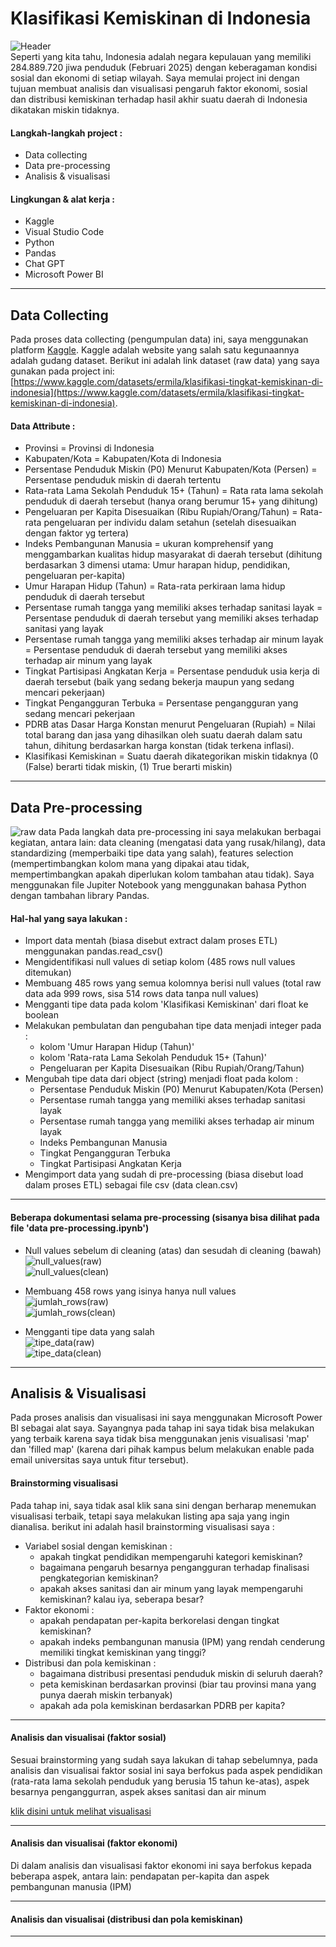 # Klasifikasi Kemiskinan di Indonesia
![Header](asset/header.jpg) <br>
Seperti yang kita tahu, Indonesia adalah negara kepulauan yang memiliki 284.889.720 jiwa penduduk (Februari 2025) dengan keberagaman kondisi sosial dan ekonomi di setiap wilayah. Saya memulai project ini dengan tujuan membuat analisis dan visualisasi pengaruh faktor ekonomi, sosial dan distribusi kemiskinan terhadap hasil akhir suatu daerah di Indonesia dikatakan miskin tidaknya.

#### Langkah-langkah project :
- Data collecting
- Data pre-processing
- Analisis & visualisasi
#### Lingkungan & alat kerja :
- Kaggle
- Visual Studio Code
- Python
- Pandas
- Chat GPT
- Microsoft Power BI

___
## Data Collecting
Pada proses data collecting (pengumpulan data) ini, saya menggunakan platform [Kaggle](https://www.kaggle.com/). Kaggle adalah website yang salah satu kegunaannya adalah gudang dataset. Berikut ini adalah link dataset (raw data) yang saya gunakan pada project ini: [https://www.kaggle.com/datasets/ermila/klasifikasi-tingkat-kemiskinan-di-indonesia](https://www.kaggle.com/datasets/ermila/klasifikasi-tingkat-kemiskinan-di-indonesia).

#### Data Attribute : 
- Provinsi = Provinsi di Indonesia
- Kabupaten/Kota = Kabupaten/Kota di Indonesia
- Persentase Penduduk Miskin (P0) Menurut Kabupaten/Kota (Persen) = Persentase penduduk miskin di daerah tertentu
- Rata-rata Lama Sekolah Penduduk 15+ (Tahun) = Rata rata lama sekolah penduduk di daerah tersebut (hanya orang berumur 15+ yang dihitung)
- Pengeluaran per Kapita Disesuaikan (Ribu Rupiah/Orang/Tahun) = Rata-rata pengeluaran per individu dalam setahun (setelah disesuaikan dengan faktor yg tertera)
- Indeks Pembangunan Manusia = ukuran komprehensif yang menggambarkan kualitas hidup masyarakat di daerah tersebut (dihitung berdasarkan 3 dimensi utama: Umur harapan hidup, pendidikan, pengeluaran per-kapita)
- Umur Harapan Hidup (Tahun) = Rata-rata perkiraan lama hidup penduduk di daerah tersebut
- Persentase rumah tangga yang memiliki akses terhadap sanitasi layak = Persentase penduduk di daerah tersebut yang memiliki akses terhadap sanitasi yang layak
- Persentase rumah tangga yang memiliki akses terhadap air minum layak = Persentase penduduk di daerah tersebut yang memiliki akses terhadap air minum yang layak
- Tingkat Partisipasi Angkatan Kerja =  Persentase penduduk usia kerja di daerah tersebut (baik yang sedang bekerja maupun yang sedang mencari pekerjaan)
- Tingkat Pengangguran Terbuka = Persentase pengangguran yang sedang mencari pekerjaan
- PDRB atas Dasar Harga Konstan menurut Pengeluaran (Rupiah) = Nilai total barang dan jasa yang dihasilkan oleh suatu daerah dalam satu tahun, dihitung berdasarkan harga konstan (tidak terkena inflasi).
- Klasifikasi Kemiskinan = Suatu daerah dikategorikan miskin tidaknya (0 (False) berarti tidak miskin, (1) True berarti miskin)
___
## Data Pre-processing

![raw data](asset/raw_data.png)
Pada langkah data pre-processing ini saya melakukan berbagai kegiatan, antara lain: data cleaning (mengatasi data yang rusak/hilang), data standardizing (memperbaiki tipe data yang salah), features selection (mempertimbangkan kolom mana yang dipakai atau tidak, mempertimbangkan apakah diperlukan kolom tambahan atau tidak). Saya menggunakan file Jupiter Notebook yang menggunakan bahasa Python dengan tambahan library Pandas.

#### Hal-hal yang saya lakukan :
- Import data mentah (biasa disebut extract dalam proses ETL) menggunakan pandas.read_csv()
- Mengidentifikasi null values di setiap kolom (485 rows null values ditemukan)
-  Membuang 485 rows yang semua kolomnya berisi null values (total raw data ada 999 rows, sisa 514 rows data tanpa null values)
- Mengganti tipe data pada kolom 'Klasifikasi Kemiskinan' dari float ke boolean
- Melakukan pembulatan dan pengubahan tipe data menjadi integer pada :
    - kolom 'Umur Harapan Hidup (Tahun)'
    - kolom 'Rata-rata Lama Sekolah Penduduk 15+ (Tahun)'
    - Pengeluaran per Kapita Disesuaikan (Ribu Rupiah/Orang/Tahun)
- Mengubah tipe data dari object (string) menjadi float pada kolom :
    - Persentase Penduduk Miskin (P0) Menurut Kabupaten/Kota (Persen)
   - Persentase rumah tangga yang memiliki akses terhadap sanitasi layak
   - Persentase rumah tangga yang memiliki akses terhadap air minum layak
   - Indeks Pembangunan Manusia
   - Tingkat Pengangguran Terbuka
   - Tingkat Partisipasi Angkatan Kerja
- Mengimport data yang sudah di pre-processing (biasa disebut load dalam proses ETL) sebagai file csv (data clean.csv)
___ 
#### Beberapa dokumentasi selama pre-processing (sisanya bisa dilihat pada file 'data pre-processing.ipynb')
- Null values sebelum di cleaning (atas) dan sesudah di cleaning (bawah) <br>
![null_values(raw)](asset/null_values(raw).png) <br> ![null_values(clean)](asset/null_values(clean).png)

- Membuang 458 rows yang isinya hanya null values <br>
![jumlah_rows(raw)](asset/jumlah_rows(raw).png) <br> ![jumlah_rows(clean)](asset/jumlah_rows(clean).png)

- Mengganti tipe data yang salah <br>
![tipe_data(raw)](asset/tipe_data(raw).png) <br> ![tipe_data(clean)](asset/tipe_data(clean).png)
___
## Analisis & Visualisasi
Pada proses analisis dan visualisasi ini saya menggunakan Microsoft Power BI sebagai alat saya. Sayangnya pada tahap ini saya tidak bisa melakukan yang terbaik karena saya tidak bisa menggunakan jenis visualisasi 'map' dan 'filled map' (karena dari pihak kampus belum melakukan enable pada email universitas saya untuk fitur tersebut).

#### Brainstorming visualisasi
Pada tahap ini, saya tidak asal klik sana sini dengan berharap menemukan visualisasi terbaik, tetapi saya melakukan listing apa saja yang ingin dianalisa. berikut ini adalah hasil brainstorming visualisasi saya :
- Variabel sosial dengan kemiskinan :
   - apakah tingkat pendidikan mempengaruhi kategori kemiskinan?
   - bagaimana pengaruh besarnya pengangguran terhadap finalisasi pengkategorian kemiskinan?
   - apakah akses sanitasi dan air minum yang layak mempengaruhi kemiskinan? kalau iya, seberapa besar?
- Faktor ekonomi :
   - apakah pendapatan per-kapita berkorelasi dengan tingkat kemiskinan?	
   - apakah indeks pembangunan manusia (IPM) yang rendah cenderung memiliki tingkat kemiskinan yang tinggi?
- Distribusi dan pola kemiskinan :
   - bagaimana distribusi presentasi penduduk miskin di seluruh daerah?
   - peta kemiskinan berdasarkan provinsi (biar tau provinsi mana yang punya daerah miskin terbanyak)
   - apakah ada pola kemiskinan berdasarkan PDRB per kapita?
___
#### Analisis dan visualisai (faktor sosial)
Sesuai brainstorming yang sudah saya lakukan di tahap sebelumnya, pada analisis dan visualisai faktor sosial ini saya berfokus pada aspek pendidikan (rata-rata lama sekolah penduduk yang berusia 15 tahun ke-atas), aspek besarnya penganggurran, aspek akses sanitasi dan air minum

[klik disini untuk melihat visualisasi](asset/faktor_sosial.pdf)
___
#### Analisis dan visualisai (faktor ekonomi)
Di dalam analisis dan visualisasi faktor ekonomi ini saya berfokus kepada beberapa aspek, antara lain: pendapatan per-kapita dan aspek pembangunan manusia (IPM)
___
#### Analisis dan visualisai (distribusi dan pola kemiskinan)
___
